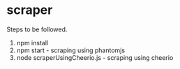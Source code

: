 # scraper

Steps to be followed.

1. npm install
2. npm start - scraping using  phantomjs
3. node scraperUsingCheerio.js - scraping using cheerio
